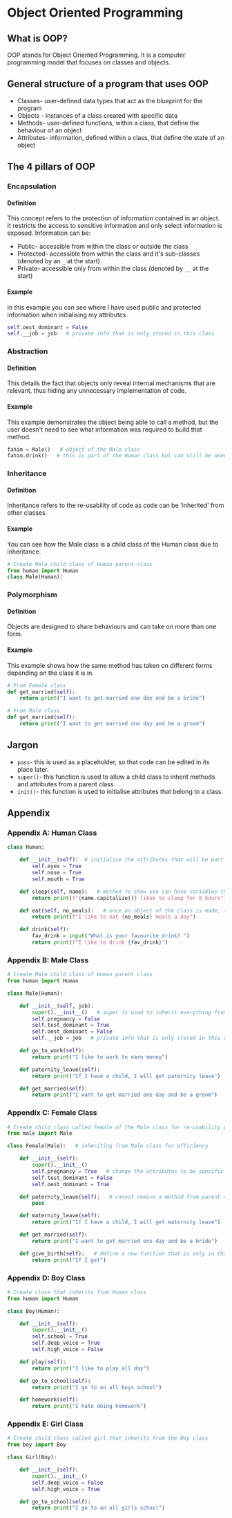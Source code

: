 # Object Oriented Programming

## What is OOP?

OOP stands for Object Oriented Programming. It is a computer programming model that focuses on classes and objects. 

## General structure of a program that uses OOP

- Classes- user-defined data types that act as the blueprint for the program
- Objects - instances of a class created with specific data
- Methods- user-defined functions, within a class, that define the behaviour of an object
- Attributes- information, defined within a class, that define the state of an object

## The 4 pillars of OOP

### Encapsulation

#### Definition

This concept refers to the protection of information contained in an object. It restricts the access to sensitive information and only select information is exposed. Information can be:
- Public- accessible from within the class or outside the class
- Protected- accessible from within the class and it's sub-classes (denoted by an ```_``` at the start)
- Private- accessible only from within the class (denoted by ```__``` at the start)

#### Example

In this example you can see where I have used public and protected information when initialising my attributes.

```python
self.oest_dominant = False
self.__job = job   # private info that is only stored in this class
```

### Abstraction

#### Definition

This details the fact that objects only reveal internal mechanisms that are relevant, thus hiding any unnecessary implementation of code.

#### Example

This example demonstrates the object being able to call a method, but the user doesn't need to see what information was required to build that method. 

```python
fahim = Male()   # object of the Male class
fahim.drink()   # this is part of the Human class but can still be used as its inherited
```

### Inheritance

#### Definition

Inheritance refers to the re-usability of code as code can be 'inherited' from other classes.

#### Example

You can see how the Male class is a child class of the Human class due to inheritance.

```python
# Create Male child class of Human parent class
from human import Human
class Male(Human):
```

### Polymorphism

#### Definition

Objects are designed to share behaviours and can take on more than one form.

#### Example

This example shows how the same method has taken on different forms depending on the class it is in.

```python
# From Female class
def get_married(self):
    return print("I want to get married one day and be a bride")

# From Male class
def get_married(self):
    return print("I want to get married one day and be a groom")
```

## Jargon
- ```pass```- this is used as a placeholder, so that code can be edited in its place later.
- ```super()```- this function is used to allow a child class to inherit methods and attributes from a parent class.
- ```init()```- this function is used to initialise attributes that belong to a class.


## Appendix

### Appendix A: Human Class

```python
class Human:

    def __init__(self):  # initialise the attributes that will be part of this class and inherited by each child class
        self.eyes = True
        self.nose = True
        self.mouth = True

    def sleep(self, name):   # method to show you can have variables that are specific to methods that don't belong to the whole class
        return print(f"{name.capitalize()} likes to sleep for 8 hours")

    def eat(self, no_meals):   # once an object of the class is made, the method requires another input
        return print(f"I like to eat {no_meals} meals a day")

    def drink(self):
        fav_drink = input("What is your favourite drink? ")
        return print(f"I like to drink {fav_drink}")
```

### Appendix B: Male Class

```python
# Create Male child class of Human parent class
from human import Human

class Male(Human):

    def __init__(self, job):
        super().__init__()   # super is used to inherit everything from parent class and initialises it in the child class
        self.pregnancy = False
        self.test_dominant = True
        self.oest_dominant = False
        self.__job = job   # private info that is only stored in this class

    def go_to_work(self):
        return print("I like to work to earn money")

    def paternity_leave(self):
        return print("If I have a child, I will get paternity leave")

    def get_married(self):
        return print("I want to get married one day and be a groom")
```

### Appendix C: Female Class

```python
# Create child class called Female of the Male class for re-usability of code
from male import Male

class Female(Male):   # inheriting from Male class for efficiency

    def __init__(self):
        super().__init__()
        self.pregnancy = True   # change the attributes to be specific to the female class
        self.test_dominant = False
        self.oest_dominant = True

    def paternity_leave(self):   # cannot remove a method from parent class after inheritance, so edited to be class specific
        pass

    def maternity_leave(self):
        return print("If I have a child, I will get maternity leave")

    def get_married(self):
        return print("I want to get married one day and be a bride")   # editing a method from Male class to be Female class specific

    def give_birth(self):   # define a new function that is only in this child class
        return print("If I get")
```

### Appendix D: Boy Class

```python
# Create class that inherits from Human class
from human import Human

class Boy(Human):

    def __init__(self):
        super().__init__()
        self.school = True
        self.deep_voice = True
        self.high_voice = False

    def play(self):
        return print("I like to play all day")

    def go_to_school(self):
        return print("I go to an all boys school")

    def homework(self):
        return print("I hate doing homework")
```

### Appendix E: Girl Class

```python
# Create child class called girl that inherits from the Boy class
from boy import Boy

class Girl(Boy):

    def __init__(self):
        super().__init__()
        self.deep_voice = False
        self.high_voice = True

    def go_to_school(self):
        return print("I go to an all girls school")